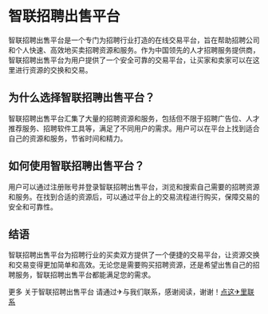 # 智联招聘出售平台

智联招聘出售平台是一个专门为招聘行业打造的在线交易平台，旨在帮助招聘公司和个人快速、高效地买卖招聘资源和服务。作为中国领先的人才招聘服务提供商，智联招聘出售平台为用户提供了一个安全可靠的交易平台，让买家和卖家可以在这里进行资源的交换和交易。

## 为什么选择智联招聘出售平台？

智联招聘出售平台汇集了大量的招聘资源和服务，包括但不限于招聘广告位、人才推荐服务、招聘软件工具等，满足了不同用户的需求。用户可以在平台上找到适合自己的资源和服务，节省时间和精力。

## 如何使用智联招聘出售平台？

用户可以通过注册账号并登录智联招聘出售平台，浏览和搜索自己需要的招聘资源和服务。在找到合适的资源后，可以通过平台上的交易流程进行购买，保障交易的安全和可靠性。

## 结语

智联招聘出售平台为招聘行业的买卖双方提供了一个便捷的交易平台，让资源交换和交易变得更加简单和高效。无论您是需要购买招聘资源，还是希望出售自己的招聘服务，智联招聘出售平台都能满足您的需求。

更多 关于智联招聘出售平台 请通过✈与我们联系，感谢阅读，谢谢！[点这✈里联系](https://www.k02.cc)